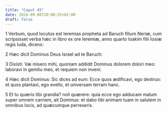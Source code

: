 ```yaml
---
title: "Caput 45"
date: 2024-09-06T20:00:55+02:00
draft: false
---
```



1 Verbum, quod locutus est Ieremias propheta ad Baruch filium Neriæ, cum scripsisset verba hæc in libro ex ore Ieremiæ, anno quarto Ioakim filii Iosiæ regis Iuda, dicens:

2 Hæc dicit Dominus Deus Israel ad te Baruch:

3 Dixisti: Væ misero mihi, quoniam addidit Dominus dolorem dolori meo: laboravi in gemitu meo, et requiem non inveni.

4 Hæc dicit Dominus: Sic dices ad eum: Ecce quos ædificavi, ego destruo: et quos plantavi, ego evello, et universam terram hanc.

5 Et tu quæris tibi grandia? noli quærere: quia ecce ego adducam malum super omnem carnem, ait Dominus: et dabo tibi animam tuam in salutem in omnibus locis, ad quæcumque perrexeris.

